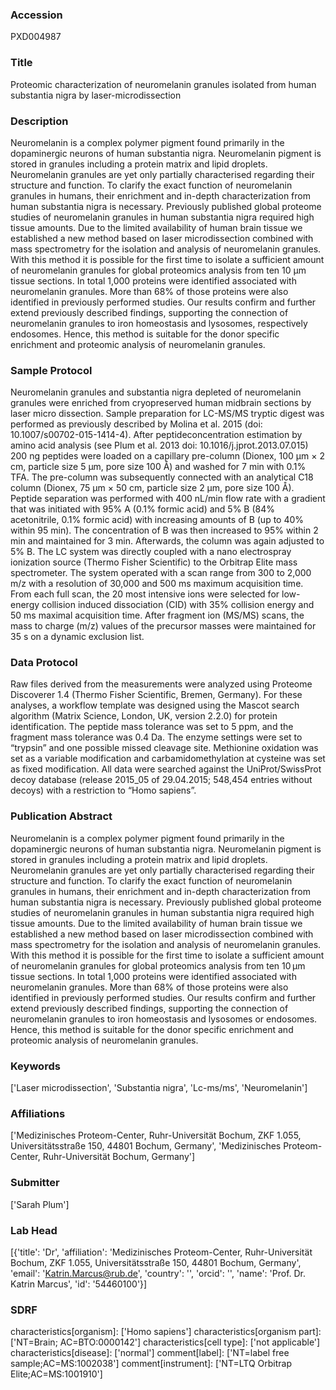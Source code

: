 ### Accession
PXD004987

### Title
Proteomic characterization of neuromelanin granules isolated from human substantia nigra by laser-microdissection

### Description
Neuromelanin is a complex polymer pigment found primarily in the dopaminergic neurons of human substantia nigra. Neuromelanin pigment is stored in granules including a protein matrix and lipid droplets. Neuromelanin granules are yet only partially characterised regarding their structure and function. To clarify the exact function of neuromelanin granules in humans, their enrichment and in-depth characterization from human substantia nigra is necessary. Previously published global proteome studies of neuromelanin granules in human substantia nigra required high tissue amounts. Due to the limited availability of human brain tissue we established a new method based on laser microdissection combined with mass spectrometry for the isolation and analysis of neuromelanin granules. With this method it is possible for the first time to isolate a sufficient amount of neuromelanin granules for global proteomics analysis from ten 10 µm tissue sections. In total 1,000 proteins were identified associated with neuromelanin granules. More than 68% of those proteins were also identified in previously performed studies. Our results confirm and further extend previously described findings, supporting the connection of neuromelanin granules to iron homeostasis and lysosomes, respectively endosomes. Hence, this method is suitable for the donor specific enrichment and proteomic analysis of neuromelanin granules.

### Sample Protocol
Neuromelanin granules and substantia nigra depleted of neuromelanin granules were enriched from cryopreserved human midbrain sections by laser micro dissection. Sample preparation for LC-MS/MS tryptic digest was performed as previously described by Molina et al. 2015 (doi: 10.1007/s00702-015-1414-4). After peptideconcentration estimation by amino acid analysis (see Plum et al. 2013 doi: 10.1016/j.jprot.2013.07.015) 200 ng peptides were loaded on a capillary pre-column (Dionex, 100 µm × 2 cm, particle size 5 µm, pore size 100 Å) and washed for 7 min with 0.1% TFA. The pre-column was subsequently connected with an analytical C18 column (Dionex, 75 µm × 50 cm, particle size 2 µm, pore size 100 Å). Peptide separation was performed with 400 nL/min flow rate with a gradient that was initiated with 95% A (0.1% formic acid) and 5% B (84% acetonitrile, 0.1% formic acid) with increasing amounts of B (up to 40% within 95 min). The concentration of B was then increased to 95% within 2 min and maintained for 3 min. Afterwards, the column was again adjusted to 5% B. The LC system was directly coupled with a nano electrospray ionization source (Thermo Fisher Scientific) to the Orbitrap Elite mass spectrometer. The system operated with a scan range from 300 to 2,000 m/z with a resolution of 30,000 and 500 ms maximum acquisition time. From each full scan, the 20 most intensive ions were selected for low-energy collision induced dissociation (CID) with 35% collision energy and 50 ms maximal acquisition time. After fragment ion (MS/MS) scans, the mass to charge (m/z) values of the precursor masses were maintained for 35 s on a dynamic exclusion list.

### Data Protocol
Raw files derived from the measurements were analyzed using Proteome Discoverer 1.4 (Thermo Fisher Scientific, Bremen, Germany). For these analyses, a workflow template was designed using the Mascot search algorithm (Matrix Science, London, UK, version 2.2.0) for protein identification. The peptide mass tolerance was set to 5 ppm, and the fragment mass tolerance was 0.4 Da. The enzyme settings were set to “trypsin” and one possible missed cleavage site. Methionine oxidation was set as a variable modification and carbamidomethylation at cysteine was set as fixed modification. All data were searched against the UniProt/SwissProt decoy database (release 2015_05 of 29.04.2015; 548,454 entries without decoys) with a restriction to “Homo sapiens”.

### Publication Abstract
Neuromelanin is a complex polymer pigment found primarily in the dopaminergic neurons of human substantia nigra. Neuromelanin pigment is stored in granules including a protein matrix and lipid droplets. Neuromelanin granules are yet only partially characterised regarding their structure and function. To clarify the exact function of neuromelanin granules in humans, their enrichment and in-depth characterization from human substantia nigra is necessary. Previously published global proteome studies of neuromelanin granules in human substantia nigra required high tissue amounts. Due to the limited availability of human brain tissue we established a new method based on laser microdissection combined with mass spectrometry for the isolation and analysis of neuromelanin granules. With this method it is possible for the first time to isolate a sufficient amount of neuromelanin granules for global proteomics analysis from ten 10&#x2009;&#x3bc;m tissue sections. In total 1,000 proteins were identified associated with neuromelanin granules. More than 68% of those proteins were also identified in previously performed studies. Our results confirm and further extend previously described findings, supporting the connection of neuromelanin granules to iron homeostasis and lysosomes or endosomes. Hence, this method is suitable for the donor specific enrichment and proteomic analysis of neuromelanin granules.

### Keywords
['Laser microdissection', 'Substantia nigra', 'Lc-ms/ms', 'Neuromelanin']

### Affiliations
['Medizinisches Proteom-Center, Ruhr-Universität Bochum, ZKF 1.055, Universitätsstraße 150, 44801 Bochum, Germany', 'Medizinisches Proteom-Center, Ruhr-Universität Bochum, Germany']

### Submitter
['Sarah Plum']

### Lab Head
[{'title': 'Dr', 'affiliation': 'Medizinisches Proteom-Center, Ruhr-Universität Bochum, ZKF 1.055, Universitätsstraße 150, 44801 Bochum, Germany', 'email': 'Katrin.Marcus@rub.de', 'country': '', 'orcid': '', 'name': 'Prof. Dr. Katrin Marcus', 'id': '54460100'}]

### SDRF
characteristics[organism]: ['Homo sapiens']
characteristics[organism part]: ['NT=Brain; AC=BTO:0000142']
characteristics[cell type]: ['not applicable']
characteristics[disease]: ['normal']
comment[label]: ['NT=label free sample;AC=MS:1002038']
comment[instrument]: ['NT=LTQ Orbitrap Elite;AC=MS:1001910']

